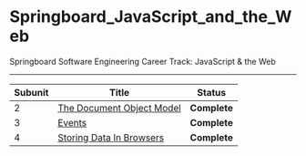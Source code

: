 # Springboard_JavaScript_and_the_Web
Springboard Software Engineering Career Track: JavaScript &amp; the Web

---
| Subunit | Title                                                        | Status          |
| ------- | ------------------------------------------------------------ | --------------- |
| 2       | [The Document Object Model](./02-The_Document_Object_Model/) | <b>Complete</b> |
| 3       | [Events](./03-Events/)                                       | <b>Complete</b> |
| 4       | [Storing Data In Browsers](./04-Storing_Data_In_Browsers/)   | <b>Complete</b> |